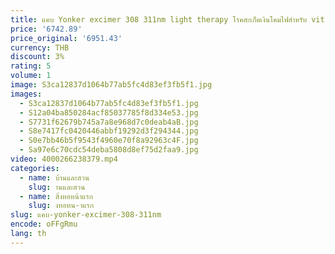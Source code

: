 ```yaml
---
title: แคบ Yonker excimer 308 311nm light therapy โรคสะเก็ดเงินโคมไฟสําหรับ vitiligo โคมไฟ led 308nm uvb phototherapy เครื่อง
price: '6742.89'
price_original: '6951.43'
currency: THB
discount: 3%
rating: 5
volume: 1
image: S3ca12837d1064b77ab5fc4d83ef3fb5f1.jpg
images:
  - S3ca12837d1064b77ab5fc4d83ef3fb5f1.jpg
  - S12a04ba850284acf85037785f8d334e53.jpg
  - S7731f62679b745a7a8e968d7c0deab4aB.jpg
  - S8e7417fc0420446abbf19292d3f294344.jpg
  - S0e7bb46b5f9543f4960e70f8a92963c4F.jpg
  - Sa97e6c70cdc54deba5808d8ef75d2faa9.jpg
video: 4000266238379.mp4
categories:
  - name: บ้านและสวน
    slug: านและสวน
  - name: สิ่งทอหน้าแรก
    slug: งทอหน-าแรก
slug: แคบ-yonker-excimer-308-311nm
encode: oFFgRmu
lang: th
---
```

  